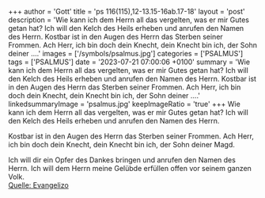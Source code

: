 +++
author = 'Gott'
title = 'ps 116(115),12-13.15-16ab.17-18'
layout = 'post'
description = 'Wie kann ich dem Herrn all das vergelten, was er mir Gutes getan hat? Ich will den Kelch des Heils erheben und anrufen den Namen des Herrn.  Kostbar ist in den Augen des Herrn das Sterben seiner Frommen. Ach Herr, ich bin doch dein Knecht, dein Knecht bin ich, der Sohn deiner ....'
images = ['/symbols/psalmus.jpg']
categories = ['PSALMUS']
tags = ['PSALMUS']
date = '2023-07-21 07:00:06 +0100'
summary = 'Wie kann ich dem Herrn all das vergelten, was er mir Gutes getan hat? Ich will den Kelch des Heils erheben und anrufen den Namen des Herrn.  Kostbar ist in den Augen des Herrn das Sterben seiner Frommen. Ach Herr, ich bin doch dein Knecht, dein Knecht bin ich, der Sohn deiner ....'
linkedsummaryImage = 'psalmus.jpg'
keepImageRatio = 'true'
+++
Wie kann ich dem Herrn all das vergelten,
was er mir Gutes getan hat?
Ich will den Kelch des Heils erheben
und anrufen den Namen des Herrn.

Kostbar ist in den Augen des Herrn
das Sterben seiner Frommen.
Ach Herr, ich bin doch dein Knecht,
dein Knecht bin ich, der Sohn deiner Magd.<!--more-->

Ich will dir ein Opfer des Dankes bringen
und anrufen den Namen des Herrn.
Ich will dem Herrn meine Gelübde erfüllen
offen vor seinem ganzen Volk.<br> [Quelle: Evangelizo](https://evangeliumtagfuertag.org/DE/gospel)